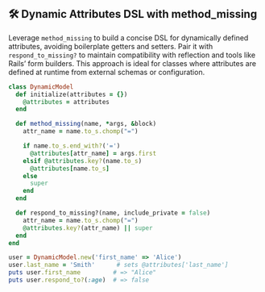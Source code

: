 ## 🛠️ Dynamic Attributes DSL with method_missing
Leverage `method_missing` to build a concise DSL for dynamically defined attributes, avoiding boilerplate getters and setters. Pair it with `respond_to_missing?` to maintain compatibility with reflection and tools like Rails’ form builders. This approach is ideal for classes where attributes are defined at runtime from external schemas or configuration.

```ruby
class DynamicModel
  def initialize(attributes = {})
    @attributes = attributes
  end

  def method_missing(name, *args, &block)
    attr_name = name.to_s.chomp("=")

    if name.to_s.end_with?('=')
      @attributes[attr_name] = args.first
    elsif @attributes.key?(name.to_s)
      @attributes[name.to_s]
    else
      super
    end
  end

  def respond_to_missing?(name, include_private = false)
    attr_name = name.to_s.chomp("=")
    @attributes.key?(attr_name) || super
  end
end

user = DynamicModel.new('first_name' => 'Alice')
user.last_name = 'Smith'      # sets @attributes['last_name']
puts user.first_name         # => "Alice"
puts user.respond_to?(:age)  # => false
```